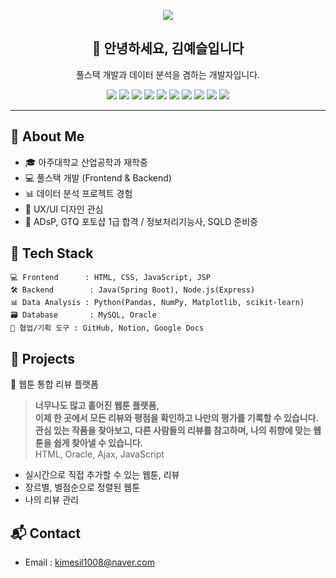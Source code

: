 <p align="center">
  <img src="https://capsule-render.vercel.app/api?type=rect&color=gradient&height=100&section=header&text=Yesul's%20GitHub&fontSize=40&fontColor=ffffff" />
</p>

<h2 align="center">👋 안녕하세요, 김예슬입니다</h2>
<p align="center">풀스택 개발과 데이터 분석을 겸하는 개발자입니다.</p>

<p align="center">
  <img src="https://img.shields.io/badge/java-%23ED8B00.svg?style=for-the-badge&logo=openjdk&logoColor=white" />
  <img src="https://img.shields.io/badge/html5-%23E34F26.svg?style=for-the-badge&logo=html5&logoColor=white" />
  <img src="https://img.shields.io/badge/Oracle-F80000?style=for-the-badge&logo=oracle&logoColor=white" />
  <img src="https://img.shields.io/badge/python-3670A0?style=for-the-badge&logo=python&logoColor=ffdd54" />
  <img src="https://img.shields.io/badge/css3-%231572B6.svg?style=for-the-badge&logo=css3&logoColor=white" />
  <img src="https://img.shields.io/badge/c%23-%23239120.svg?style=for-the-badge&logo=csharp&logoColor=white" />
  <img src="https://img.shields.io/badge/vuejs-%2335495e.svg?style=for-the-badge&logo=vuedotjs&logoColor=%234FC08D" />
  <img src="https://img.shields.io/badge/javascript-%23323330.svg?style=for-the-badge&logo=javascript&logoColor=%23F7DF1E" />
  <img src="https://img.shields.io/badge/mysql-4479A1.svg?style=for-the-badge&logo=mysql&logoColor=white" />
  <img src="https://img.shields.io/badge/adobe%20photoshop-%2331A8FF.svg?style=for-the-badge&logo=adobe%20photoshop&logoColor=white" />
</p>

---

## 🎀 About Me
- 🎓 아주대학교 산업공학과 재학중
- 💻 풀스택 개발 (Frontend & Backend)
- 📊 데이터 분석 프로젝트 경험
- 🎨 UX/UI 디자인 관심
- 📜 ADsP, GTQ 포토샵 1급 합격 / 정보처리기능사, SQLD 준비중

## 🔧 Tech Stack
```
💻 Frontend      : HTML, CSS, JavaScript, JSP
🛠 Backend        : Java(Spring Boot), Node.js(Express)
📊 Data Analysis : Python(Pandas, NumPy, Matplotlib, scikit-learn)
🗃 Database       : MySQL, Oracle
🧰 협업/기획 도구 : GitHub, Notion, Google Docs
```

## 📌 Projects
🔷 웹툰 통합 리뷰 플랫폼
> **너무나도 많고 흩어진 웹툰 플랫폼,**  
> **이제 한 곳에서 모든 리뷰와 평점을 확인하고 나만의 평가를 기록할 수 있습니다.**  
> **관심 있는 작품을 찾아보고, 다른 사람들의 리뷰를 참고하며, 나의 취향에 맞는 웹툰을 쉽게 찾아낼 수 있습니다.**  
> HTML, Oracle, Ajax, JavaScript
- 실시간으로 직접 추가할 수 있는 웹툰, 리뷰
- 장르별, 별점순으로 정렬된 웹툰
- 나의 리뷰 관리

## 📬 Contact
- Email : kimesil1008@naver.com
